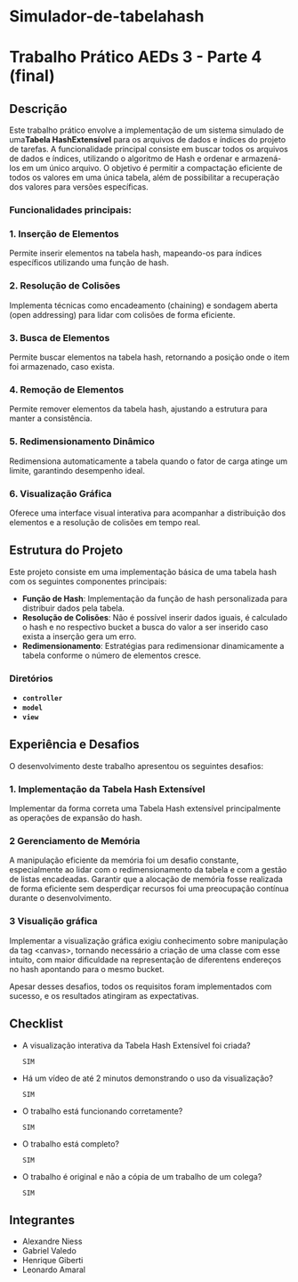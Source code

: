 # Simulador-de-tabelahash
# Trabalho Prático AEDs 3 - Parte 4 (final)

## Descrição  

Este trabalho prático envolve a implementação de um sistema simulado de uma**Tabela HashExtensível** para os arquivos de dados e índices 
do projeto de tarefas. A funcionalidade principal consiste em buscar todos os arquivos de dados e índices, utilizando o algoritmo de Hash e ordenar e armazená-los em um único arquivo. O objetivo é permitir a compactação eficiente de todos os valores em uma única tabela, além de possibilitar a recuperação dos valores para versões específicas.

### Funcionalidades principais:
### 1. Inserção de Elementos
Permite inserir elementos na tabela hash, mapeando-os para índices específicos utilizando uma função de hash.

### 2. Resolução de Colisões
Implementa técnicas como encadeamento (chaining) e sondagem aberta (open addressing) para lidar com colisões de forma eficiente.

### 3. Busca de Elementos
Permite buscar elementos na tabela hash, retornando a posição onde o item foi armazenado, caso exista.

### 4. Remoção de Elementos
Permite remover elementos da tabela hash, ajustando a estrutura para manter a consistência.

### 5. Redimensionamento Dinâmico
Redimensiona automaticamente a tabela quando o fator de carga atinge um limite, garantindo desempenho ideal.

### 6. Visualização Gráfica
Oferece uma interface visual interativa para acompanhar a distribuição dos elementos e a resolução de colisões em tempo real.

## Estrutura do Projeto
Este projeto consiste em uma implementação básica de uma tabela hash com os seguintes componentes principais:
- **Função de Hash**: Implementação da função de hash personalizada para distribuir dados pela tabela.
- **Resolução de Colisões**: Não é possível inserir dados iguais, é calculado o hash e no respectivo bucket a busca do valor a ser inserido caso exista a inserção gera um erro.
- **Redimensionamento**: Estratégias para redimensionar dinamicamente a tabela conforme o número de elementos cresce.
### Diretórios  
- **`controller`**    
- **`model`**  
- **`view`**
    
## Experiência e Desafios  
O desenvolvimento deste trabalho apresentou os seguintes desafios:
### 1. Implementação da Tabela Hash Extensível 
Implementar da forma correta uma Tabela Hash extensível principalmente as operações de expansão do hash.

### 2 Gerenciamento de Memória
A manipulação eficiente da memória foi um desafio constante, especialmente ao lidar com o redimensionamento da tabela e com a gestão de listas encadeadas. Garantir que a alocação de memória fosse realizada de forma eficiente sem desperdiçar recursos foi uma preocupação contínua durante o desenvolvimento.

### 3 Visualição gráfica
Implementar a visualização gráfica exigiu conhecimento sobre manipulação da tag \<canvas\>, tornando necessário a criação de uma classe com esse intuito, com maior dificuldade na representação de diferentens endereços no hash apontando para o mesmo bucket.

Apesar desses desafios, todos os requisitos foram implementados com sucesso, e os resultados atingiram as expectativas.  

## Checklist

- A visualização interativa da Tabela Hash Extensível foi criada?
    ```
    SIM
    ```
- Há um vídeo de até 2 minutos demonstrando o uso da visualização?
    ```
    SIM
    ```
- O trabalho está funcionando corretamente?
    ```
    SIM
    ```
- O trabalho está completo?
    ```
    SIM
    ```
- O trabalho é original e não a cópia de um trabalho de um colega?  
    ```
    SIM
    ```

## Integrantes
- Alexandre Niess
- Gabriel Valedo
- Henrique Giberti
- Leonardo Amaral 
